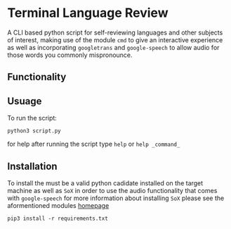 # Terminal Language Review
A CLI based python script for self-reviewing languages and other subjects of interest, making use of the module `cmd` to give an interactive experience as well as incorporating `googletrans` and `google-speech` to allow audio for those words you commonly mispronounce.

Functionality
-------------

Usuage
------

To run the script:
```
python3 script.py
```

for help after running the script type `help` or `help _command_`

Installation
------------

To install the must be a valid python cadidate installed on the target machine as well as `SoX` in order to use the audio functionality that comes with `google-speech` for more information about installing `SoX` please see the aformentioned modules [homepage](https://pypi.org/project/google-speech/)

```
pip3 install -r requirements.txt
``` 
